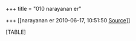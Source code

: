 +++
title = "010 narayanan er"

+++
[[narayanan er	2010-06-17, 10:51:50 [Source](https://groups.google.com/g/bvparishat/c/sCg5ZqnBi0M)]]



[TABLE]

  

